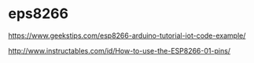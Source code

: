# eps8266

https://www.geekstips.com/esp8266-arduino-tutorial-iot-code-example/

http://www.instructables.com/id/How-to-use-the-ESP8266-01-pins/



